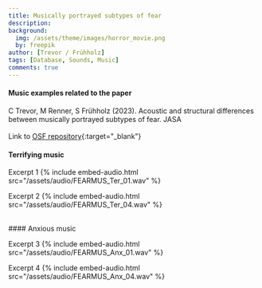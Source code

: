 ```yaml
---
title: Musically portrayed subtypes of fear
description:
background:
  img: /assets/theme/images/horror_movie.png
  by: freepik
author: [Trevor / Frühholz]
tags: [Database, Sounds, Music]
comments: true
---
```


#### Music examples related to the paper
C Trevor, M Renner, S Frühholz (2023). Acoustic and structural differences between musically portrayed subtypes of fear.
JASA
<br />
<br />
Link to [OSF repository](https://osf.io/8sjtw/){:target="_blank"}
<br>

#### Terrifying music

Excerpt 1
{% include embed-audio.html src="/assets/audio/FEARMUS_Ter_01.wav" %}

Excerpt 2
{% include embed-audio.html src="/assets/audio/FEARMUS_Ter_04.wav" %}


<br>
#### Anxious music

Excerpt 3
{% include embed-audio.html src="/assets/audio/FEARMUS_Anx_01.wav" %}

Excerpt 4
{% include embed-audio.html src="/assets/audio/FEARMUS_Anx_04.wav" %}

